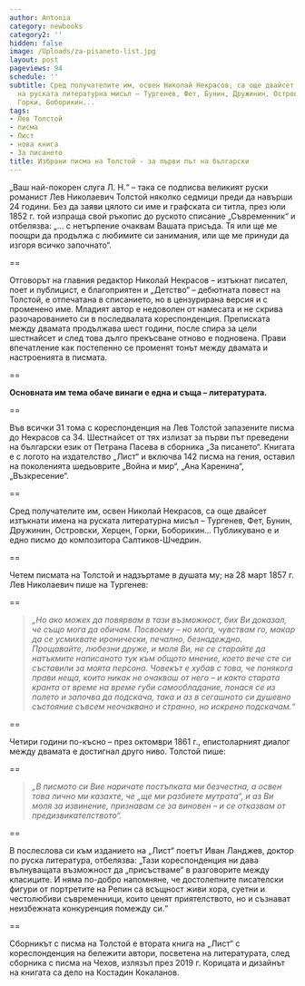 ```yaml
---
author: Antonia
category: newbooks
category2: ''
hidden: false
image: /Uploads/za-pisaneto-list.jpg
layout: post
pageviews: 94
schedule: ''
subtitle: Сред получателите им, освен Николай Некрасов, са още двайсет изтъкнати имена
  на руската литературна мисъл – Тургенев, Фет, Бунин, Дружинин, Островски, Херцен,
  Горки, Боборикин...
tags:
- Лев Толстой
- писма
- Лист
- нова книга
- За писането
title: Избрани писма на Толстой - за първи път на български
---
```


„Ваш най-покорен слуга Л. Н.“ – така се подписва великият руски романист Лев Николаевич Толстой няколко седмици преди да навърши 24 години. Без да заяви цялото си име и графската си титла, през юли 1852 г. той изпраща свой ръкопис до руското списание „Съвременник“ и отбелязва: „... с нетърпение очаквам Вашата присъда. Тя или ще ме поощри да продължа с любимите си занимания, или ще ме принуди да изгоря всичко започнато“.

\==

Отговорът на главния редактор Николай Некрасов – изтъкнат писател, поет и публицист, е благоприятен и „Детство“ – дебютната повест на Толстой, е отпечатана в списанието, но в цензурирана версия и с променено име. Младият автор е недоволен от намесата и не скрива разочарованието си в последвалата кореспонденция. Преписката между двамата продължава шест години, после спира за цели шестнайсет и след това дълго прекъсване отново е подновена. Прави впечатление как постепенно се променят тонът между двамата и настроенията в писмата. 

\==

**Основната им тема обаче винаги е една и съща – литературата.** 

\==

Във всички 31 тома с кореспонденция на Лев Толстой запазените писма до Некрасов са 34. Шестнайсет от тях излизат за първи път преведени на български език от Петрана Пасева в сборника „За писането“.
Книгата е с логото на издателство „Лист“ и включва 142 писма на гения, оставил на поколенията шедьоврите „Война и мир“, „Ана Каренина“, „Възкресение“. 

\==

Сред получателите им, освен Николай Некрасов, са още двайсет изтъкнати имена на руската литературна мисъл – Тургенев, Фет, Бунин, Дружинин, Островски, Херцен, Горки, Боборикин... Публикувано е и едно писмо до композитора Салтиков-Шчедрин. 

\==

Четем писмата на Толстой и надзъртаме в душата му; на 28 март 1857 г. Лев Николаевич пише на Тургенев:

\==

> *„Но ако можех да повярвам в тази възможност, бих Ви доказал, че също мога да обичам. Посвоему – но мога, чувствам го, макар да се усмихвате иронически, печално, безнадеждно. Прощавайте, любезни друже, и моля Ви, не се старайте да натъкмите написаното тук към общото мнение, което вече сте си съставили за моята персона. Човекът е хубав с това, че понякога прави неща, които никак не очакваш от него – и както старата кранта от време на време губи самообладание, понася се из полето и започва да подскача, така и аз в сегашното си душевно състояние съвсем неочаквано и странно, но искрено подскачам.“*

\==

Четири години по-късно – през октомври 1861 г., епистоларният диалог между двамата е достигнал друго ниво. Толстой пише:

\==

> *„В писмото си Вие наричате постъпката ми безчестна, а освен това лично ми казахте, че „ще ми разбиете мутрата“, и аз Ви моля за извинение, признавам се за виновен – и се отказвам от предизвикателството“.*

\==

В послеслова си към изданието на „Лист“ поетът Иван Ланджев, доктор по руска литература, отбелязва: „Тази кореспонденция ни дава вълнуващата възможност да „присъстваме“ в разговорите между класиците. И няма по-добро напомняне, че достолепните писателски фигури от портретите на Репин са всъщност живи хора, суетни и честолюбиви съвременници, които ценят приятелството, но и съзнават неизбежната конкуренция помежду си.“

\==

Сборникът с писма на Толстой е втората книга на „Лист“ с кореспонденция на бележити автори, посветена на литературата, след сборника с писма на Чехов, излязъл през 2019 г. Корицата и дизайнът на книгата са дело на Костадин Кокаланов.